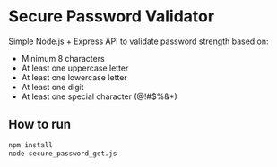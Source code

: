 # Secure Password Validator

Simple Node.js + Express API to validate password strength based on:

- Minimum 8 characters
- At least one uppercase letter
- At least one lowercase letter
- At least one digit
- At least one special character (@!#$%&*)

## How to run

```bash
npm install
node secure_password_get.js

